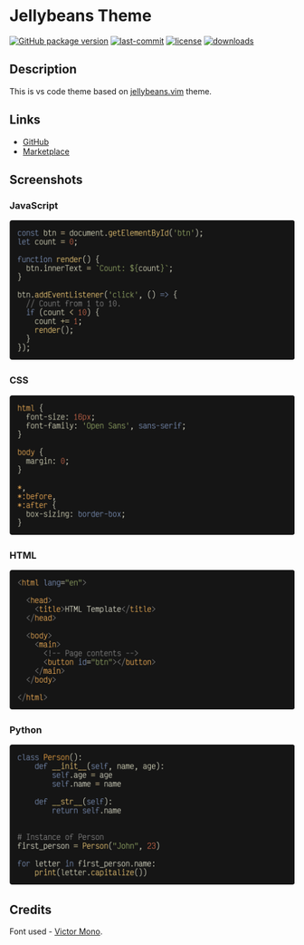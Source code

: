 # Jellybeans Theme

 [![GitHub package version](https://img.shields.io/github/package-json/v/DNonov/jellybeans-theme.svg)](./package.json) [![last-commit](https://img.shields.io/github/last-commit/DNonov/jellybeans-theme.svg)](./package.json) [![license](https://img.shields.io/github/license/DNonov/jellybeans-theme.svg)](./LICENSE) [![downloads](https://img.shields.io/visual-studio-marketplace/d/DimitarNonov.jellybeans-theme.svg)](https://marketplace.visualstudio.com/items?itemName=DimitarNonov.jellybeans-theme)

## Description
This is vs code theme based on [jellybeans.vim](https://github.com/nanotech/jellybeans.vim) theme.

## Links
* [GitHub](https://github.com/DNonov/jellybeans-theme)
* [Marketplace](https://marketplace.visualstudio.com/items?itemName=DimitarNonov.jellybeans-theme)

## Screenshots
### JavaScript
![](https://raw.githubusercontent.com/DNonov/jellybeans-theme/master/media/jellybeans-js.png)
### CSS
![](https://raw.githubusercontent.com/DNonov/jellybeans-theme/master/media/jellybeans-css.png)
### HTML
![](https://raw.githubusercontent.com/DNonov/jellybeans-theme/master/media/jellybeans-html.png)
### Python
![](https://raw.githubusercontent.com/DNonov/jellybeans-theme/master/media/jellybeans-py.png)

## Credits
Font used  -  [Victor Mono](https://github.com/rubjo/victor-mono).
